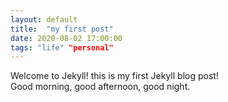 ```yaml
---
layout: default
title:  "my first post"
date: 2020-08-02 17:00:00
tags: "life" "personal"
---
```


Welcome to Jekyll! this is my first Jekyll blog post!  
Good morning, good afternoon, good night.
